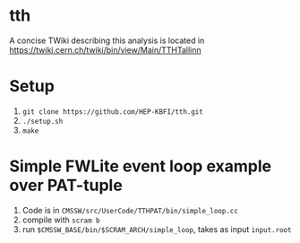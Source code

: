 tth
===

A concise TWiki describing this analysis is located in https://twiki.cern.ch/twiki/bin/view/Main/TTHTallinn

Setup
=====
1. `git clone https://github.com/HEP-KBFI/tth.git`
2. `./setup.sh`
3. `make`


Simple FWLite event loop example over PAT-tuple
=======================================
1. Code is in `CMSSW/src/UserCode/TTHPAT/bin/simple_loop.cc`
1. compile with `scram b`
2. run `$CMSSW_BASE/bin/$SCRAM_ARCH/simple_loop`, takes as input `input.root`
